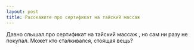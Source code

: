 ```yaml
---
layout: post 
title: Расскажите про сертификат на тайский массаж 
--- 
```

Давно слышал про сертификат на тайский массаж , но сам ни разу не покупал. Может кто сталкивался, стоящая вещь?
